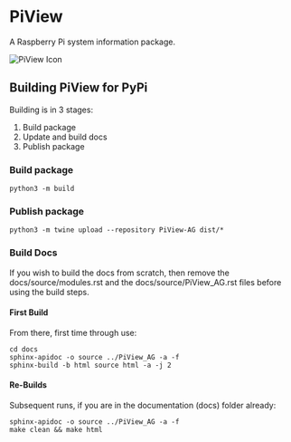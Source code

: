 # PiView

A Raspberry Pi system information package.

![PiView Icon](PiView-0.25x.png)

## Building PiView for PyPi

Building is in 3 stages:

1. Build package
2. Update and build docs
3. Publish package

### Build package

```shell
python3 -m build
```

### Publish package

```shell
python3 -m twine upload --repository PiView-AG dist/*
```

### Build Docs

If you wish to build the docs from scratch, then remove the docs/source/modules.rst and the docs/source/PiView_AG.rst files before using the build steps.

#### First Build
From there, first time through use:

```shell
cd docs
sphinx-apidoc -o source ../PiView_AG -a -f 
sphinx-build -b html source html -a -j 2
```

#### Re-Builds
Subsequent runs, if you are in the documentation (docs) folder already:

```shell
sphinx-apidoc -o source ../PiView_AG -a -f 
make clean && make html
```
